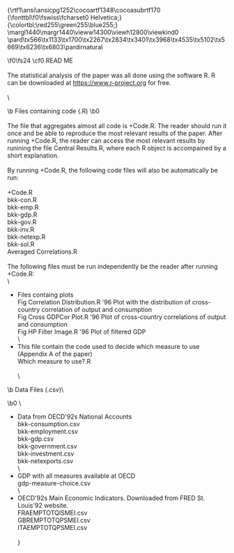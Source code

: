 {\rtf1\ansi\ansicpg1252\cocoartf1348\cocoasubrtf170
{\fonttbl\f0\fswiss\fcharset0 Helvetica;}
{\colortbl;\red255\green255\blue255;}
\margl1440\margr1440\vieww14300\viewh12800\viewkind0
\pard\tx566\tx1133\tx1700\tx2267\tx2834\tx3401\tx3968\tx4535\tx5102\tx5669\tx6236\tx6803\pardirnatural

\f0\fs24 \cf0 READ ME\
\
The statistical analysis of the paper was all done using the software R. R can be downloaded at https://www.r-project.org for free.\
\
\

\b Files containing code (.R)
\b0 \
\
The file that aggregates almost all code is +Code.R. The reader should run it once and be able to reproduce the most relevant results of the paper. After running +Code.R, the reader can access the most relevant results by runining the file Central Results.R, where each R object is accompained by a short explanation. \
\
By running +Code.R, the following code files will also be automatically be run:\
\
+Code.R\
	bkk-con.R\
	bkk-emp.R\
	bkk-gdp.R\
	bkk-gov.R\
	bkk-inv.R\
	bkk-netexp.R\
	bkk-sol.R\
	Averaged Correlations.R\
\
The following files must be run independently be the reader after running +Code.R:\
\
- Files containg plots \
	Fig Correlation Distribution.R \'96 Plot with the distribution of cross-country correlation of output and consumption\
	Fig Cross GDPCor Plot.R \'96 Plot of cross-country correlations of output and consumption\
	Fig HP Filter Image.R \'96 Plot of filtered GDP\
\
- This file contain the code used to decide which measure to use (Appendix A of the paper)\
Which measure to use?.R\
\
\

\b Data Files (.csv)\

\b0 \
- Data from OECD\'92s National Accounts\
bkk-consumption.csv \
bkk-employment.csv\
bkk-gdp.csv\
bkk-government.csv\
bkk-investment.csv\
bkk-netexports.csv\
\
- GDP with all measures available at OECD\
gdp-measure-choice.csv\
\
- OECD\'92s Main Economic Indicators. Downloaded from FRED St. Louis\'92 website. \
FRAEMPTOTQISMEI.csv\
GBREMPTOTQPSMEI.csv\
ITAEMPTOTQPSMEI.csv\
\
}